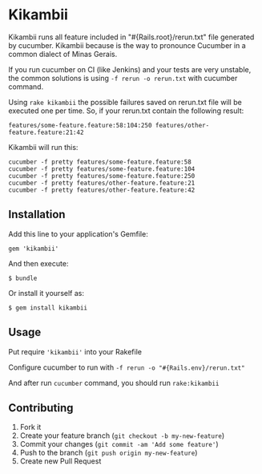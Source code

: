# Kikambii

Kikambii runs all feature included in "#{Rails.root}/rerun.txt" file generated by cucumber. Kikambii because is the way to pronounce Cucumber in a common dialect of Minas Gerais.

If you run cucumber on CI (like Jenkins) and your tests are very unstable, the common solutions is using `-f rerun -o rerun.txt` with cucumber command.

Using `rake kikambii` the possible failures saved on rerun.txt file will be executed one per time. So, if your rerun.txt contain the following result:

    features/some-feature.feature:58:104:250 features/other-feature.feature:21:42

Kikambii will run this:

    cucumber -f pretty features/some-feature.feature:58
    cucumber -f pretty features/some-feature.feature:104
    cucumber -f pretty features/some-feature.feature:250
    cucumber -f pretty features/other-feature.feature:21
    cucumber -f pretty features/other-feature.feature:42

## Installation

Add this line to your application's Gemfile:

    gem 'kikambii'

And then execute:

    $ bundle

Or install it yourself as:

    $ gem install kikambii

## Usage

Put require `'kikambii'` into your Rakefile

Configure cucumber to run with `-f rerun -o "#{Rails.env}/rerun.txt"`

And after run `cucumber` command, you should run `rake:kikambii`

## Contributing

1. Fork it
2. Create your feature branch (`git checkout -b my-new-feature`)
3. Commit your changes (`git commit -am 'Add some feature'`)
4. Push to the branch (`git push origin my-new-feature`)
5. Create new Pull Request
